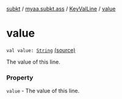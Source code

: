 [subkt](../../index.md) / [myaa.subkt.ass](../index.md) / [KeyValLine](index.md) / [value](./value.md)

# value

`val value: `[`String`](https://kotlinlang.org/api/latest/jvm/stdlib/kotlin/-string/index.html) [(source)](https://github.com/Myaamori/SubKt/blob/0.1.4/src/main/kotlin/myaa/subkt/ass/parser.kt#L251)

The value of this line.

### Property

`value` - The value of this line.